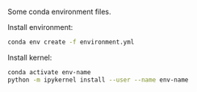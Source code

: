 Some conda environment files.

Install environment:
```bash
conda env create -f environment.yml
```

Install kernel:
```bash
conda activate env-name
python -m ipykernel install --user --name env-name
```
